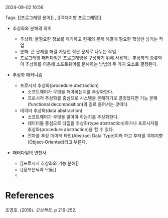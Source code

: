 
2024-09-02 16:56

Tags: [[프로그래밍 용어]] , [[객체지향 프로그래밍]]


- 추상화와 분해의 의미
	- 추상화: 불필요한 정보를 제거하고 현재의 문제 해결에 필요한 핵심만 남기는 작업
	- 분해: 큰 문제를 해결 가능한 작은 문제로 나누는 작업
	- 프로그래밍 패러다임은  프로그래밍을 구성하기 위해 사용하는 추상화의 종류와 이 추상화를 이용해 소프트웨어를 분해하는 방법의 두 가지 요소로 결정된다.

- 추상화 매커니즘
	- 프로시저 추상화(procedure abstraction)
		- 소프트웨어가 무엇을 해야하는지를 추상화한다.
		- 프로시저 추상화를 중심으로 시스템을 분해하기로 결정했다면 기능 분해(functional decomposition)의 길로 들어서는 것이다.
	- 데이터 추상화(data abstraction)
		- 소프트웨어가 무엇을 알아야 하는지를 추상화한다.
		- 데이터를 중심으로 타입을 추상화(type abstraction)하거나 프로시저를 추상화(procedure abstraction)을 할 수 있다.
		- 전자를 추상 데이터 타입(Abstract Data Type)이라 하고 후자를 객체지향(Object-Oriented)라고 부른다.


- 패러다임의 변천사
	- [[프로시저 추상화와 기능 분해]]
	- [[정보은닉과 모듈]]
	- 


# References

조영호. (2019). *오브젝트*. p 216-252.